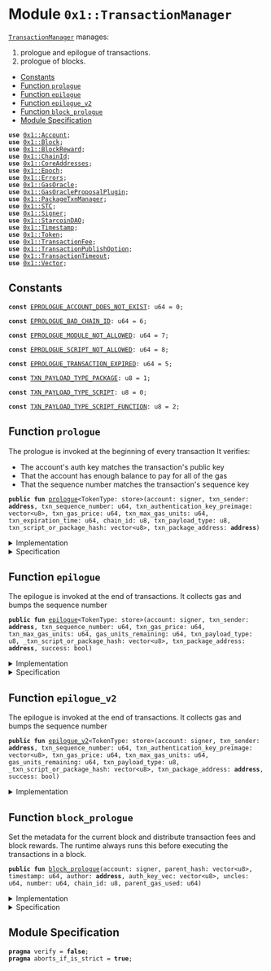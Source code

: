 
<a name="0x1_TransactionManager"></a>

# Module `0x1::TransactionManager`

<code><a href="TransactionManager.md#0x1_TransactionManager">TransactionManager</a></code> manages:
1. prologue and epilogue of transactions.
2. prologue of blocks.


-  [Constants](#@Constants_0)
-  [Function `prologue`](#0x1_TransactionManager_prologue)
-  [Function `epilogue`](#0x1_TransactionManager_epilogue)
-  [Function `epilogue_v2`](#0x1_TransactionManager_epilogue_v2)
-  [Function `block_prologue`](#0x1_TransactionManager_block_prologue)
-  [Module Specification](#@Module_Specification_1)


<pre><code><b>use</b> <a href="Account.md#0x1_Account">0x1::Account</a>;
<b>use</b> <a href="Block.md#0x1_Block">0x1::Block</a>;
<b>use</b> <a href="BlockReward.md#0x1_BlockReward">0x1::BlockReward</a>;
<b>use</b> <a href="ChainId.md#0x1_ChainId">0x1::ChainId</a>;
<b>use</b> <a href="CoreAddresses.md#0x1_CoreAddresses">0x1::CoreAddresses</a>;
<b>use</b> <a href="Epoch.md#0x1_Epoch">0x1::Epoch</a>;
<b>use</b> <a href="Errors.md#0x1_Errors">0x1::Errors</a>;
<b>use</b> <a href="Oracle.md#0x1_GasOracle">0x1::GasOracle</a>;
<b>use</b> <a href="GasOracleProposalPlugin.md#0x1_GasOracleProposalPlugin">0x1::GasOracleProposalPlugin</a>;
<b>use</b> <a href="PackageTxnManager.md#0x1_PackageTxnManager">0x1::PackageTxnManager</a>;
<b>use</b> <a href="STC.md#0x1_STC">0x1::STC</a>;
<b>use</b> <a href="Signer.md#0x1_Signer">0x1::Signer</a>;
<b>use</b> <a href="StarcoinDAO.md#0x1_StarcoinDAO">0x1::StarcoinDAO</a>;
<b>use</b> <a href="Timestamp.md#0x1_Timestamp">0x1::Timestamp</a>;
<b>use</b> <a href="Token.md#0x1_Token">0x1::Token</a>;
<b>use</b> <a href="TransactionFee.md#0x1_TransactionFee">0x1::TransactionFee</a>;
<b>use</b> <a href="TransactionPublishOption.md#0x1_TransactionPublishOption">0x1::TransactionPublishOption</a>;
<b>use</b> <a href="TransactionTimeout.md#0x1_TransactionTimeout">0x1::TransactionTimeout</a>;
<b>use</b> <a href="Vector.md#0x1_Vector">0x1::Vector</a>;
</code></pre>



<a name="@Constants_0"></a>

## Constants


<a name="0x1_TransactionManager_EPROLOGUE_ACCOUNT_DOES_NOT_EXIST"></a>



<pre><code><b>const</b> <a href="TransactionManager.md#0x1_TransactionManager_EPROLOGUE_ACCOUNT_DOES_NOT_EXIST">EPROLOGUE_ACCOUNT_DOES_NOT_EXIST</a>: u64 = 0;
</code></pre>



<a name="0x1_TransactionManager_EPROLOGUE_BAD_CHAIN_ID"></a>



<pre><code><b>const</b> <a href="TransactionManager.md#0x1_TransactionManager_EPROLOGUE_BAD_CHAIN_ID">EPROLOGUE_BAD_CHAIN_ID</a>: u64 = 6;
</code></pre>



<a name="0x1_TransactionManager_EPROLOGUE_MODULE_NOT_ALLOWED"></a>



<pre><code><b>const</b> <a href="TransactionManager.md#0x1_TransactionManager_EPROLOGUE_MODULE_NOT_ALLOWED">EPROLOGUE_MODULE_NOT_ALLOWED</a>: u64 = 7;
</code></pre>



<a name="0x1_TransactionManager_EPROLOGUE_SCRIPT_NOT_ALLOWED"></a>



<pre><code><b>const</b> <a href="TransactionManager.md#0x1_TransactionManager_EPROLOGUE_SCRIPT_NOT_ALLOWED">EPROLOGUE_SCRIPT_NOT_ALLOWED</a>: u64 = 8;
</code></pre>



<a name="0x1_TransactionManager_EPROLOGUE_TRANSACTION_EXPIRED"></a>



<pre><code><b>const</b> <a href="TransactionManager.md#0x1_TransactionManager_EPROLOGUE_TRANSACTION_EXPIRED">EPROLOGUE_TRANSACTION_EXPIRED</a>: u64 = 5;
</code></pre>



<a name="0x1_TransactionManager_TXN_PAYLOAD_TYPE_PACKAGE"></a>



<pre><code><b>const</b> <a href="TransactionManager.md#0x1_TransactionManager_TXN_PAYLOAD_TYPE_PACKAGE">TXN_PAYLOAD_TYPE_PACKAGE</a>: u8 = 1;
</code></pre>



<a name="0x1_TransactionManager_TXN_PAYLOAD_TYPE_SCRIPT"></a>



<pre><code><b>const</b> <a href="TransactionManager.md#0x1_TransactionManager_TXN_PAYLOAD_TYPE_SCRIPT">TXN_PAYLOAD_TYPE_SCRIPT</a>: u8 = 0;
</code></pre>



<a name="0x1_TransactionManager_TXN_PAYLOAD_TYPE_SCRIPT_FUNCTION"></a>



<pre><code><b>const</b> <a href="TransactionManager.md#0x1_TransactionManager_TXN_PAYLOAD_TYPE_SCRIPT_FUNCTION">TXN_PAYLOAD_TYPE_SCRIPT_FUNCTION</a>: u8 = 2;
</code></pre>



<a name="0x1_TransactionManager_prologue"></a>

## Function `prologue`

The prologue is invoked at the beginning of every transaction
It verifies:
- The account's auth key matches the transaction's public key
- That the account has enough balance to pay for all of the gas
- That the sequence number matches the transaction's sequence key


<pre><code><b>public</b> <b>fun</b> <a href="TransactionManager.md#0x1_TransactionManager_prologue">prologue</a>&lt;TokenType: store&gt;(account: signer, txn_sender: <b>address</b>, txn_sequence_number: u64, txn_authentication_key_preimage: vector&lt;u8&gt;, txn_gas_price: u64, txn_max_gas_units: u64, txn_expiration_time: u64, chain_id: u8, txn_payload_type: u8, txn_script_or_package_hash: vector&lt;u8&gt;, txn_package_address: <b>address</b>)
</code></pre>



<details>
<summary>Implementation</summary>


<pre><code><b>public</b> <b>fun</b> <a href="TransactionManager.md#0x1_TransactionManager_prologue">prologue</a>&lt;TokenType: store&gt;(
    account: signer,
    txn_sender: <b>address</b>,
    txn_sequence_number: u64,
    txn_authentication_key_preimage: vector&lt;u8&gt;,
    txn_gas_price: u64,
    txn_max_gas_units: u64,
    txn_expiration_time: u64,
    chain_id: u8,
    txn_payload_type: u8,
    txn_script_or_package_hash: vector&lt;u8&gt;,
    txn_package_address: <b>address</b>,
) {
    // Can only be invoked by genesis account
    <b>assert</b>!(
        <a href="Signer.md#0x1_Signer_address_of">Signer::address_of</a>(&account) == <a href="CoreAddresses.md#0x1_CoreAddresses_GENESIS_ADDRESS">CoreAddresses::GENESIS_ADDRESS</a>(),
        <a href="Errors.md#0x1_Errors_requires_address">Errors::requires_address</a>(<a href="TransactionManager.md#0x1_TransactionManager_EPROLOGUE_ACCOUNT_DOES_NOT_EXIST">EPROLOGUE_ACCOUNT_DOES_NOT_EXIST</a>),
    );
    // Check that the chain ID stored on-chain matches the chain ID
    // specified by the transaction
    <b>assert</b>!(<a href="ChainId.md#0x1_ChainId_get">ChainId::get</a>() == chain_id, <a href="Errors.md#0x1_Errors_invalid_argument">Errors::invalid_argument</a>(<a href="TransactionManager.md#0x1_TransactionManager_EPROLOGUE_BAD_CHAIN_ID">EPROLOGUE_BAD_CHAIN_ID</a>));
    <b>let</b> (stc_price,scaling_factor)= <b>if</b> (!<a href="STC.md#0x1_STC_is_stc">STC::is_stc</a>&lt;TokenType&gt;()){
        (<a href="GasOracleProposalPlugin.md#0x1_GasOracleProposalPlugin_gas_oracle_read">GasOracleProposalPlugin::gas_oracle_read</a>&lt;<a href="StarcoinDAO.md#0x1_StarcoinDAO">StarcoinDAO</a>, STCToken&lt;TokenType&gt;&gt;(),<a href="Oracle.md#0x1_GasOracle_get_scaling_factor">GasOracle::get_scaling_factor</a>&lt;TokenType&gt;())
    }<b>else</b>{
        (1,1)
    };

    <a href="Account.md#0x1_Account_txn_prologue_v2">Account::txn_prologue_v2</a>&lt;TokenType&gt;(
        &account,
        txn_sender,
        txn_sequence_number,
        txn_authentication_key_preimage,
        txn_gas_price,
        txn_max_gas_units,
        stc_price,
        scaling_factor,
    );
    <b>assert</b>!(
        <a href="TransactionTimeout.md#0x1_TransactionTimeout_is_valid_transaction_timestamp">TransactionTimeout::is_valid_transaction_timestamp</a>(txn_expiration_time),
        <a href="Errors.md#0x1_Errors_invalid_argument">Errors::invalid_argument</a>(<a href="TransactionManager.md#0x1_TransactionManager_EPROLOGUE_TRANSACTION_EXPIRED">EPROLOGUE_TRANSACTION_EXPIRED</a>),
    );
    <b>if</b> (txn_payload_type == <a href="TransactionManager.md#0x1_TransactionManager_TXN_PAYLOAD_TYPE_PACKAGE">TXN_PAYLOAD_TYPE_PACKAGE</a>) {
        // stdlib upgrade is not affected by PublishOption
        <b>if</b> (txn_package_address != <a href="CoreAddresses.md#0x1_CoreAddresses_GENESIS_ADDRESS">CoreAddresses::GENESIS_ADDRESS</a>()) {
            <b>assert</b>!(
                <a href="TransactionPublishOption.md#0x1_TransactionPublishOption_is_module_allowed">TransactionPublishOption::is_module_allowed</a>(<a href="Signer.md#0x1_Signer_address_of">Signer::address_of</a>(&account)),
                <a href="Errors.md#0x1_Errors_invalid_argument">Errors::invalid_argument</a>(<a href="TransactionManager.md#0x1_TransactionManager_EPROLOGUE_MODULE_NOT_ALLOWED">EPROLOGUE_MODULE_NOT_ALLOWED</a>),
            );
        };
        <a href="PackageTxnManager.md#0x1_PackageTxnManager_package_txn_prologue_v2">PackageTxnManager::package_txn_prologue_v2</a>(
            &account,
            txn_sender,
            txn_package_address,
            txn_script_or_package_hash,
        );
    } <b>else</b> <b>if</b> (txn_payload_type == <a href="TransactionManager.md#0x1_TransactionManager_TXN_PAYLOAD_TYPE_SCRIPT">TXN_PAYLOAD_TYPE_SCRIPT</a>) {
        <b>assert</b>!(
            <a href="TransactionPublishOption.md#0x1_TransactionPublishOption_is_script_allowed">TransactionPublishOption::is_script_allowed</a>(
                <a href="Signer.md#0x1_Signer_address_of">Signer::address_of</a>(&account),
            ),
            <a href="Errors.md#0x1_Errors_invalid_argument">Errors::invalid_argument</a>(<a href="TransactionManager.md#0x1_TransactionManager_EPROLOGUE_SCRIPT_NOT_ALLOWED">EPROLOGUE_SCRIPT_NOT_ALLOWED</a>),
        );
    };
    // do nothing for <a href="TransactionManager.md#0x1_TransactionManager_TXN_PAYLOAD_TYPE_SCRIPT_FUNCTION">TXN_PAYLOAD_TYPE_SCRIPT_FUNCTION</a>
}
</code></pre>



</details>

<details>
<summary>Specification</summary>



<pre><code><b>aborts_if</b> <a href="Signer.md#0x1_Signer_address_of">Signer::address_of</a>(account) != <a href="CoreAddresses.md#0x1_CoreAddresses_GENESIS_ADDRESS">CoreAddresses::GENESIS_ADDRESS</a>();
<b>aborts_if</b> !<b>exists</b>&lt;<a href="ChainId.md#0x1_ChainId_ChainId">ChainId::ChainId</a>&gt;(<a href="CoreAddresses.md#0x1_CoreAddresses_GENESIS_ADDRESS">CoreAddresses::GENESIS_ADDRESS</a>());
<b>aborts_if</b> <a href="ChainId.md#0x1_ChainId_get">ChainId::get</a>() != chain_id;
<b>aborts_if</b> !<b>exists</b>&lt;<a href="Account.md#0x1_Account_Account">Account::Account</a>&gt;(txn_sender);
<b>aborts_if</b> <a href="Hash.md#0x1_Hash_sha3_256">Hash::sha3_256</a>(txn_authentication_key_preimage) != <b>global</b>&lt;<a href="Account.md#0x1_Account_Account">Account::Account</a>&gt;(txn_sender).authentication_key;
<b>aborts_if</b> txn_gas_price * txn_max_gas_units &gt; max_u64();
<b>include</b> <a href="Timestamp.md#0x1_Timestamp_AbortsIfTimestampNotExists">Timestamp::AbortsIfTimestampNotExists</a>;
<b>include</b> <a href="Block.md#0x1_Block_AbortsIfBlockMetadataNotExist">Block::AbortsIfBlockMetadataNotExist</a>;
<b>aborts_if</b> txn_gas_price * txn_max_gas_units &gt; 0 && !<b>exists</b>&lt;<a href="Account.md#0x1_Account_Balance">Account::Balance</a>&lt;TokenType&gt;&gt;(txn_sender);
<b>aborts_if</b> txn_gas_price * txn_max_gas_units &gt; 0 && txn_sequence_number &gt;= max_u64();
<b>aborts_if</b> txn_sequence_number &lt; <b>global</b>&lt;<a href="Account.md#0x1_Account_Account">Account::Account</a>&gt;(txn_sender).sequence_number;
<b>aborts_if</b> txn_sequence_number != <b>global</b>&lt;<a href="Account.md#0x1_Account_Account">Account::Account</a>&gt;(txn_sender).sequence_number;
<b>include</b> <a href="TransactionTimeout.md#0x1_TransactionTimeout_AbortsIfTimestampNotValid">TransactionTimeout::AbortsIfTimestampNotValid</a>;
<b>aborts_if</b> !<a href="TransactionTimeout.md#0x1_TransactionTimeout_spec_is_valid_transaction_timestamp">TransactionTimeout::spec_is_valid_transaction_timestamp</a>(txn_expiration_time);
<b>include</b> <a href="TransactionPublishOption.md#0x1_TransactionPublishOption_AbortsIfTxnPublishOptionNotExistWithBool">TransactionPublishOption::AbortsIfTxnPublishOptionNotExistWithBool</a> {
    is_script_or_package: (txn_payload_type == <a href="TransactionManager.md#0x1_TransactionManager_TXN_PAYLOAD_TYPE_PACKAGE">TXN_PAYLOAD_TYPE_PACKAGE</a> || txn_payload_type == <a href="TransactionManager.md#0x1_TransactionManager_TXN_PAYLOAD_TYPE_SCRIPT">TXN_PAYLOAD_TYPE_SCRIPT</a>),
};
<b>aborts_if</b> txn_payload_type == <a href="TransactionManager.md#0x1_TransactionManager_TXN_PAYLOAD_TYPE_PACKAGE">TXN_PAYLOAD_TYPE_PACKAGE</a> && txn_package_address != <a href="CoreAddresses.md#0x1_CoreAddresses_GENESIS_ADDRESS">CoreAddresses::GENESIS_ADDRESS</a>() && !<a href="TransactionPublishOption.md#0x1_TransactionPublishOption_spec_is_module_allowed">TransactionPublishOption::spec_is_module_allowed</a>(<a href="Signer.md#0x1_Signer_address_of">Signer::address_of</a>(account));
<b>aborts_if</b> txn_payload_type == <a href="TransactionManager.md#0x1_TransactionManager_TXN_PAYLOAD_TYPE_SCRIPT">TXN_PAYLOAD_TYPE_SCRIPT</a> && !<a href="TransactionPublishOption.md#0x1_TransactionPublishOption_spec_is_script_allowed">TransactionPublishOption::spec_is_script_allowed</a>(<a href="Signer.md#0x1_Signer_address_of">Signer::address_of</a>(account));
<b>include</b> <a href="PackageTxnManager.md#0x1_PackageTxnManager_CheckPackageTxnAbortsIfWithType">PackageTxnManager::CheckPackageTxnAbortsIfWithType</a>{is_package: (txn_payload_type == <a href="TransactionManager.md#0x1_TransactionManager_TXN_PAYLOAD_TYPE_PACKAGE">TXN_PAYLOAD_TYPE_PACKAGE</a>), sender:txn_sender, package_address: txn_package_address, package_hash: txn_script_or_package_hash};
</code></pre>



</details>

<a name="0x1_TransactionManager_epilogue"></a>

## Function `epilogue`

The epilogue is invoked at the end of transactions.
It collects gas and bumps the sequence number


<pre><code><b>public</b> <b>fun</b> <a href="TransactionManager.md#0x1_TransactionManager_epilogue">epilogue</a>&lt;TokenType: store&gt;(account: signer, txn_sender: <b>address</b>, txn_sequence_number: u64, txn_gas_price: u64, txn_max_gas_units: u64, gas_units_remaining: u64, txn_payload_type: u8, _txn_script_or_package_hash: vector&lt;u8&gt;, txn_package_address: <b>address</b>, success: bool)
</code></pre>



<details>
<summary>Implementation</summary>


<pre><code><b>public</b> <b>fun</b> <a href="TransactionManager.md#0x1_TransactionManager_epilogue">epilogue</a>&lt;TokenType: store&gt;(
    account: signer,
    txn_sender: <b>address</b>,
    txn_sequence_number: u64,
    txn_gas_price: u64,
    txn_max_gas_units: u64,
    gas_units_remaining: u64,
    txn_payload_type: u8,
    _txn_script_or_package_hash: vector&lt;u8&gt;,
    txn_package_address: <b>address</b>,
    // txn execute success or fail.
    success: bool,
) {
    <a href="TransactionManager.md#0x1_TransactionManager_epilogue_v2">epilogue_v2</a>&lt;TokenType&gt;(account, txn_sender, txn_sequence_number, <a href="Vector.md#0x1_Vector_empty">Vector::empty</a>(), txn_gas_price, txn_max_gas_units, gas_units_remaining, txn_payload_type, _txn_script_or_package_hash, txn_package_address, success)
}
</code></pre>



</details>

<details>
<summary>Specification</summary>



<pre><code><b>pragma</b> verify = <b>false</b>;
<b>include</b> <a href="CoreAddresses.md#0x1_CoreAddresses_AbortsIfNotGenesisAddress">CoreAddresses::AbortsIfNotGenesisAddress</a>;
<b>aborts_if</b> <a href="Signer.md#0x1_Signer_address_of">Signer::address_of</a>(account) != <a href="CoreAddresses.md#0x1_CoreAddresses_GENESIS_ADDRESS">CoreAddresses::GENESIS_ADDRESS</a>();
<b>aborts_if</b> !<b>exists</b>&lt;<a href="Account.md#0x1_Account_Account">Account::Account</a>&gt;(txn_sender);
<b>aborts_if</b> !<b>exists</b>&lt;<a href="Account.md#0x1_Account_Balance">Account::Balance</a>&lt;TokenType&gt;&gt;(txn_sender);
<b>aborts_if</b> txn_max_gas_units &lt; gas_units_remaining;
<b>aborts_if</b> txn_sequence_number + 1 &gt; max_u64();
<b>aborts_if</b> txn_gas_price * (txn_max_gas_units - gas_units_remaining) &gt; max_u64();
<b>include</b> <a href="PackageTxnManager.md#0x1_PackageTxnManager_AbortsIfPackageTxnEpilogue">PackageTxnManager::AbortsIfPackageTxnEpilogue</a> {
    is_package: (txn_payload_type == <a href="TransactionManager.md#0x1_TransactionManager_TXN_PAYLOAD_TYPE_PACKAGE">TXN_PAYLOAD_TYPE_PACKAGE</a>),
    package_address: txn_package_address,
    success: success,
};
</code></pre>



</details>

<a name="0x1_TransactionManager_epilogue_v2"></a>

## Function `epilogue_v2`

The epilogue is invoked at the end of transactions.
It collects gas and bumps the sequence number


<pre><code><b>public</b> <b>fun</b> <a href="TransactionManager.md#0x1_TransactionManager_epilogue_v2">epilogue_v2</a>&lt;TokenType: store&gt;(account: signer, txn_sender: <b>address</b>, txn_sequence_number: u64, txn_authentication_key_preimage: vector&lt;u8&gt;, txn_gas_price: u64, txn_max_gas_units: u64, gas_units_remaining: u64, txn_payload_type: u8, _txn_script_or_package_hash: vector&lt;u8&gt;, txn_package_address: <b>address</b>, success: bool)
</code></pre>



<details>
<summary>Implementation</summary>


<pre><code><b>public</b> <b>fun</b> <a href="TransactionManager.md#0x1_TransactionManager_epilogue_v2">epilogue_v2</a>&lt;TokenType: store&gt;(
    account: signer,
    txn_sender: <b>address</b>,
    txn_sequence_number: u64,
    txn_authentication_key_preimage: vector&lt;u8&gt;,
    txn_gas_price: u64,
    txn_max_gas_units: u64,
    gas_units_remaining: u64,
    txn_payload_type: u8,
    _txn_script_or_package_hash: vector&lt;u8&gt;,
    txn_package_address: <b>address</b>,
    // txn execute success or fail.
    success: bool,
) {
    <a href="CoreAddresses.md#0x1_CoreAddresses_assert_genesis_address">CoreAddresses::assert_genesis_address</a>(&account);
    <b>let</b> (stc_price,scaling_factor) =
    <b>if</b> (!<a href="STC.md#0x1_STC_is_stc">STC::is_stc</a>&lt;TokenType&gt;()){
        (<a href="GasOracleProposalPlugin.md#0x1_GasOracleProposalPlugin_gas_oracle_read">GasOracleProposalPlugin::gas_oracle_read</a>&lt;<a href="StarcoinDAO.md#0x1_StarcoinDAO">StarcoinDAO</a>, TokenType&gt;(),<a href="Oracle.md#0x1_GasOracle_get_scaling_factor">GasOracle::get_scaling_factor</a>&lt;TokenType&gt;())
    }<b>else</b>{
        (1,1)
    };
    <a href="Account.md#0x1_Account_txn_epilogue_v3">Account::txn_epilogue_v3</a>&lt;TokenType&gt;(
        &account,
        txn_sender,
        txn_sequence_number,
        txn_authentication_key_preimage,
        txn_gas_price,
        txn_max_gas_units,
        gas_units_remaining,
        stc_price,
        scaling_factor
    );
    <b>if</b> (txn_payload_type == <a href="TransactionManager.md#0x1_TransactionManager_TXN_PAYLOAD_TYPE_PACKAGE">TXN_PAYLOAD_TYPE_PACKAGE</a>) {
        <a href="PackageTxnManager.md#0x1_PackageTxnManager_package_txn_epilogue">PackageTxnManager::package_txn_epilogue</a>(
            &account,
            txn_sender,
            txn_package_address,
            success,
        );
    }
}
</code></pre>



</details>

<a name="0x1_TransactionManager_block_prologue"></a>

## Function `block_prologue`

Set the metadata for the current block and distribute transaction fees and block rewards.
The runtime always runs this before executing the transactions in a block.


<pre><code><b>public</b> <b>fun</b> <a href="TransactionManager.md#0x1_TransactionManager_block_prologue">block_prologue</a>(account: signer, parent_hash: vector&lt;u8&gt;, timestamp: u64, author: <b>address</b>, auth_key_vec: vector&lt;u8&gt;, uncles: u64, number: u64, chain_id: u8, parent_gas_used: u64)
</code></pre>



<details>
<summary>Implementation</summary>


<pre><code><b>public</b> <b>fun</b> <a href="TransactionManager.md#0x1_TransactionManager_block_prologue">block_prologue</a>(
    account: signer,
    parent_hash: vector&lt;u8&gt;,
    timestamp: u64,
    author: <b>address</b>,
    auth_key_vec: vector&lt;u8&gt;,
    uncles: u64,
    number: u64,
    chain_id: u8,
    parent_gas_used: u64,
) {
    // Can only be invoked by genesis account
    <a href="CoreAddresses.md#0x1_CoreAddresses_assert_genesis_address">CoreAddresses::assert_genesis_address</a>(&account);
    // Check that the chain ID stored on-chain matches the chain ID
    // specified by the transaction
    <b>assert</b>!(<a href="ChainId.md#0x1_ChainId_get">ChainId::get</a>() == chain_id, <a href="Errors.md#0x1_Errors_invalid_argument">Errors::invalid_argument</a>(<a href="TransactionManager.md#0x1_TransactionManager_EPROLOGUE_BAD_CHAIN_ID">EPROLOGUE_BAD_CHAIN_ID</a>));

    // deal <b>with</b> previous block first.
    <b>let</b> txn_fee = <a href="TransactionFee.md#0x1_TransactionFee_distribute_transaction_fees">TransactionFee::distribute_transaction_fees</a>&lt;<a href="STC.md#0x1_STC">STC</a>&gt;(&account);

    // then deal <b>with</b> current block.
    <a href="Timestamp.md#0x1_Timestamp_update_global_time">Timestamp::update_global_time</a>(&account, timestamp);
    <a href="Block.md#0x1_Block_process_block_metadata">Block::process_block_metadata</a>(
        &account,
        parent_hash,
        author,
        timestamp,
        uncles,
        number,
    );
    <b>let</b> reward = <a href="Epoch.md#0x1_Epoch_adjust_epoch">Epoch::adjust_epoch</a>(&account, number, timestamp, uncles, parent_gas_used);
    // pass in previous block gas fees.
    <a href="BlockReward.md#0x1_BlockReward_process_block_reward">BlockReward::process_block_reward</a>(&account, number, reward, author, auth_key_vec, txn_fee);
}
</code></pre>



</details>

<details>
<summary>Specification</summary>



<pre><code><b>pragma</b> verify = <b>false</b>;
</code></pre>



</details>

<a name="@Module_Specification_1"></a>

## Module Specification



<pre><code><b>pragma</b> verify = <b>false</b>;
<b>pragma</b> aborts_if_is_strict = <b>true</b>;
</code></pre>

